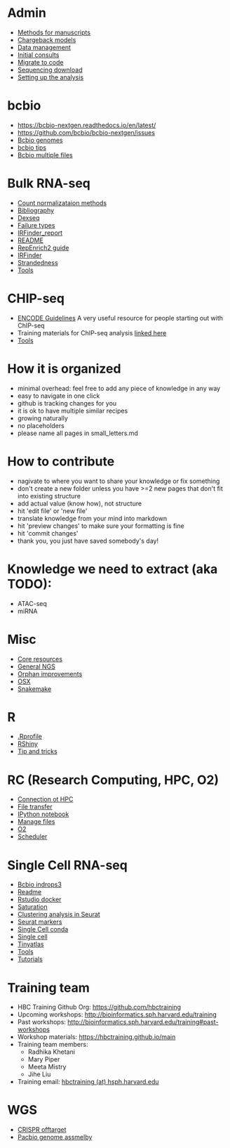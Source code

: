 # Admin
- [Methods for manuscripts](https://github.com/hbc/methods/blob/master/method_snippets.md)
- [Chargeback models](admin/chargeback_models.md)
- [Data management](data_management.md)
- [Initial consults](initial_consults.md)
- [Migrate to code](migrate_to_code.md)
- [Sequencing download](sequencing_downloads.md)
- [Setting up the analysis](setting_up_an_analysis_guidelines.md)

# bcbio
- https://bcbio-nextgen.readthedocs.io/en/latest/
- https://github.com/bcbio/bcbio-nextgen/issues
- [Bcbio genomes](bcbio/bcbio_genomes.md)
- [bcbio tips](bcbio/bcbio_tips.md)
- [Bcbio multiple files](bcbio/multiple_files_bcbio.md)

# Bulk RNA-seq
- [Count normalizataion methods](https://hbctraining.github.io/DGE_workshop/lessons/02_DGE_count_normalization.html)
- [Bibliography](rnaseq/bibliography.md)
- [Dexseq](rnaseq/dexseq.Rmd)
- [Failure types](rnaseq/failure_types)
- [IRFinder_report](rnaseq/IRFinder_report.md)
- [README](rnaseq/README.md)
- [RepEnrich2 guide](rnaseq/RepEnrich2_guide.md)
- [IRFinder](rnaseq/running_IRFinder.md)
- [Strandedness](rnaseq/strandedness.md)
- [Tools](rnaseq/tools.md)

# CHIP-seq
- [ENCODE Guidelines](http://genome.cshlp.org/cgi/pmidlookup?view=long&pmid=22955991) A very useful resource for people starting out with ChIP-seq
- Training materials for ChIP-seq analysis [linked here](https://hbctraining.github.io/Intro-to-ChIPseq/schedule/2-day.html)
- [Tools](chipseq/tools.md)

# How it is organized
- minimal overhead: feel free to add any piece of knowledge in any way
- easy to navigate in one click
- github is tracking changes for you
- it is ok to have multiple similar recipes
- growing naturally
- no placeholders
- please name all pages in small_letters.md

# How to contribute
- nagivate to where you want to share your knowledge or fix something
- don't create a new folder unless you have >=2 new pages that don't fit into existing structure
- add actual value (know how), not structure
- hit 'edit file' or 'new file'
- translate knowledge from your mind into markdown
- hit 'preview changes' to make sure your formatting is fine
- hit 'commit changes'
- thank you, you just have saved somebody's day!

# Knowledge we need to extract (aka TODO):
- ATAC-seq
- miRNA

# Misc
- [Core resources](misc/core_resources.md)
- [General NGS](misc/general_ngs.md)
- [Orphan improvements](misc/orphan_improvements.md)
- [OSX](misc/OSX.md)
- [Snakemake](misc/snakemake-example-pipeline)

# R
- [.Rprofile](Rprofile)
- [RShiny](rshiny_server.md)
- [Tip and tricks](R-tips-and-tricks.md)

# RC (Research Computing, HPC, O2)
- [Connection ot HPC](connection-to-hpc.md)
- [File transfer](file-transfer.md)
- [IPython notebook](ipython-notebook-on-O2.md)
- [Manage files](manage-files.md)
- [O2](O2-tips.md)
- [Scheduler](scheduler.md)

# Single Cell RNA-seq
- [Bcbio indrops3](bcbio_indrops3.md)
- [Readme](README.md)
- [Rstudio docker](rstudio_sc_docker.md)
- [Saturation](scrnaseq/saturation_qc.md)
- [Clustering analysis in Seurat](scrnaseq/seurat_clustering_analysis.md)
- [Seurat markers](scrnaseq/seurat_markers.md)
- [Single Cell conda](scrnaseq/Single-Cell-conda.md)
- [Single cell](scrnaseq/Single-Cell.md)
- [Tinyatlas](scrnaseq/tinyatlas.md)
- [Tools](scrnaseq/tools.md)
- [Tutorials](scrnaseq/tutorials.md)

# Training team
- HBC Training Github Org: https://github.com/hbctraining
- Upcoming workshops: http://bioinformatics.sph.harvard.edu/training
- Past workshops: http://bioinformatics.sph.harvard.edu/training#past-workshops
- Workshop materials: https://hbctraining.github.io/main
- Training team members:
  - Radhika Khetani
  - Mary Piper
  - Meeta Mistry
  - Jihe Liu
- Training email: [hbctraining (at) hsph.harvard.edu](mailto:hbctraining@hsph.harvard.edu)

# WGS
- [CRISPR offtarget](wgs/crispr-offtarget.md)
- [Pacbio genome assmelby](wgs/pacbio_genome_assembly.md)
